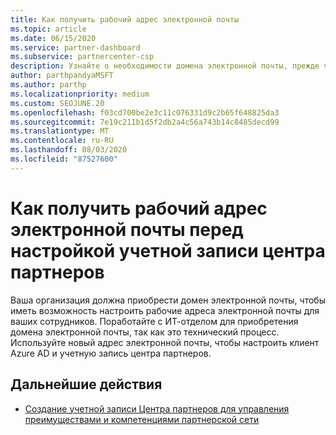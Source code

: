 ```yaml
---
title: Как получить рабочий адрес электронной почты
ms.topic: article
ms.date: 06/15/2020
ms.service: partner-dashboard
ms.subservice: partnercenter-csp
description: Узнайте о необходимости домена электронной почты, прежде чем можно будет настроить учетную запись Azure AD в центре партнеров. Узнайте, как приобрести домен электронной почты.
author: parthpandyaMSFT
ms.author: parthp
ms.localizationpriority: medium
ms.custom: SEOJUNE.20
ms.openlocfilehash: f03cd700be2e3c11c076331d9c2b65f648825da3
ms.sourcegitcommit: 7e19c211b1d5f2db2a4c56a743b14c8485decd99
ms.translationtype: MT
ms.contentlocale: ru-RU
ms.lasthandoff: 08/03/2020
ms.locfileid: "87527600"
---
```

# <a name="how-to-get-a-work-email-address-before-you-set-up-your-partner-center-account"></a>Как получить рабочий адрес электронной почты перед настройкой учетной записи центра партнеров

Ваша организация должна приобрести домен электронной почты, чтобы иметь возможность настроить рабочие адреса электронной почты для ваших сотрудников. Поработайте с ИТ-отделом для приобретения домена электронной почты, так как это технический процесс. Используйте новый адрес электронной почты, чтобы настроить клиент Azure AD и учетную запись центра партнеров.

## <a name="next-steps"></a>Дальнейшие действия

- [Создание учетной записи Центра партнеров для управления преимуществами и компетенциями партнерской сети](mpn-create-a-partner-center-account.md)